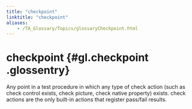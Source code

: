 ```yaml
--- 
title: "checkpoint"
linktitle: "checkpoint"
aliases: 
    - /TA_Glossary/Topics/glossaryCheckpoint.html
---
```

# checkpoint {#gl.checkpoint .glossentry}

Any point in a test procedure in which any type of check action \(such as check control exists, check picture, check native property\) exists. check actions are the only built-in actions that register pass/fail results.

